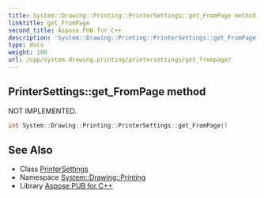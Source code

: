 ```yaml
---
title: System::Drawing::Printing::PrinterSettings::get_FromPage method
linktitle: get_FromPage
second_title: Aspose.PUB for C++
description: 'System::Drawing::Printing::PrinterSettings::get_FromPage method. NOT IMPLEMENTED in C++.'
type: docs
weight: 100
url: /cpp/system.drawing.printing/printersettings/get_frompage/
---
```

## PrinterSettings::get_FromPage method


NOT IMPLEMENTED.

```cpp
int System::Drawing::Printing::PrinterSettings::get_FromPage()
```


## See Also

* Class [PrinterSettings](../)
* Namespace [System::Drawing::Printing](../../)
* Library [Aspose.PUB for C++](../../../)
